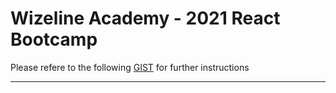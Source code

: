 # Wizeline Academy - 2021 React Bootcamp

Please refere to the following [GIST](https://github.com/wizelineacademy/react-gist/blob/main/capstone-project-1/apprenticeship/README.md) for further instructions

---